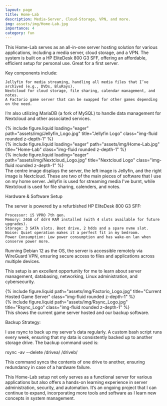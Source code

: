 ```yaml
---
layout: page
title: Home-Lab
description: Media-Server, Cloud-Storage, VPN, and more.
img: assets/img/Home-Lab.jpg
importance: 4
category: fun
---
```


This Home-Lab serves as an all-in-one server hosting solution for various applications, including a media server, cloud storage, and a VPN. The system is built on a HP EliteDesk 800 G3 SFF, offering an affordable, efficient setup for personal use. Great for a first server.

Key components include:

    Jellyfin for media streaming, handling all media files that I’ve archived (e.g., DVDs, BluRays).
    Nextcloud for cloud storage, file sharing, calendar management, and notes.
    A Factorio game server that can be swapped for other games depending on the need.

I’m also utilizing MariaDB (a fork of MySQL) to handle data management for Nextcloud and other associated services.


<div class="row">
    <div class="col-sm mt-3 mt-md-0">
        {% include figure.liquid loading="eager" path="assets/img/Jellyfin_Logo.jpg" title="Jellyfin Logo" class="img-fluid rounded z-depth-1" %}
    </div>
    <div class="col-sm mt-3 mt-md-0">
        {% include figure.liquid loading="eager" path="assets/img/Home-Lab.jpg" title="Home-Lab" class="img-fluid rounded z-depth-1" %}
    </div>
    <div class="col-sm mt-3 mt-md-0">
        {% include figure.liquid loading="eager" path="assets/img/Nextcloud_Logo.jpg" title="Nextcloud Logo" class="img-fluid rounded z-depth-1" %}
    </div>
</div>
<div class="caption">
    The centre image displays the server, the left image is Jellyfin, and the right image is Nextcloud. These are two of the main pieces of software
    that I use on my home server. Jellyfin is used for streaming media I've burnt, while Nextcloud is used for file sharing, calenders, and notes.
</div>

Hardware & Software Setup

The server is powered by a refurbished HP EliteDesk 800 G3 SFF:

    Processor: i5 VPRO 7th gen.
    Memory: 24GB of ddr4 RAM installed (with 4 slots available for future upgrades).
    Storage: 3 SATA slots. Boot drive, 2 hdds and a spare nvme slot.
    Noise: Quiet operation makes it a perfect fit in my bedroom.
    Power Consumption: Low power consumption and has wake-on lan when conserve power more.

Running Debian 12 as the OS, the server is accessible remotely via WireGuard VPN, ensuring secure access to files and applications across multiple devices.

This setup is an excellent opportunity for me to learn about server management, databasing, networking, Linux administration, and cybersecurity.

<div class="row justify-content-sm-center">
    <div class="col-sm-8 mt-3 mt-md-0">
        {% include figure.liquid path="assets/img/Factorio_Logo.jpg" title="Current Hosted Game Server" class="img-fluid rounded z-depth-1" %}
    </div>
    <div class="col-sm-4 mt-3 mt-md-0">
        {% include figure.liquid path="assets/img/Rsync_Logo.jpg" title="Rsync_Logo" class="img-fluid rounded z-depth-1" %}
    </div>
</div>
<div class="caption">
    This shows the current game server hosted and our backup software.
</div>

Backup Strategy:

I use rsync to back up my server’s data regularly. A custom bash script runs every week, ensuring that my data is consistently backed up to another storage drive. The backup command used is:

rsync -av --delete /drivea/ /driveb/

This command syncs the contents of one drive to another, ensuring redundancy in case of a hardware failure.

This Home-Lab setup not only serves as a functional server for various applications but also offers a hands-on learning experience in server administration, security, and automation. It’s an ongoing project that I can continue to expand, incorporating more tools and software as I learn new concepts in system management.

<!--{% raw %}

```html
<div class="row justify-content-sm-center">
  <div class="col-sm-8 mt-3 mt-md-0">
    {% include figure.liquid path="assets/img/6.jpg" title="example image" class="img-fluid rounded z-depth-1" %}
  </div>
  <div class="col-sm-4 mt-3 mt-md-0">
    {% include figure.liquid path="assets/img/11.jpg" title="example image" class="img-fluid rounded z-depth-1" %}
  </div>
</div>
```

{% endraw %}  -->
